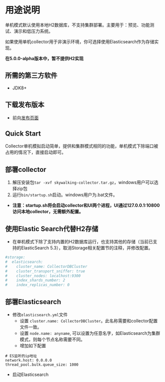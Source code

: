 # 用途说明
单机模式默认使用本地H2数据库，不支持集群部署。主要用于：预览、功能测试、演示和低压力系统。

如果使用单机collector用于非演示环境，你可选择使用Elasticsearch作为存储实现。

**在5.0.0-alpha版本中，暂不提供H2实现**

## 所需的第三方软件
- JDK8+

## 下载发布版本
- 前向[发布页面](https://github.com/apache/incubator-skywalking/releases)

## Quick Start
Collector单机模拟启动简单，提供和集群模式相同的功能，单机模式下除端口被占用的情况下，直接启动即可。

## 部署collector
1. 解压安装包`tar -xvf skywalking-collector.tar.gz`，windows用户可以选择zip包
1. 运行`bin/startup.sh`启动。windows用户为.bat文件。

- **注意：startup.sh将会启动collector和UI两个进程，UI通过127.0.0.1:10800访问本地collector，无需额外配置。**

## 使用Elastic Search代替H2存储
- 在单机模式下除了支持内置的H2数据库运行，也支持其他的存储（当前已支持的ElasticSearch 5.3），取消Storage相关配置节的注释，并修改配置。
```yaml
#storage:
#  elasticsearch:
#    cluster_name: CollectorDBCluster
#    cluster_transport_sniffer: true
#    cluster_nodes: localhost:9300
#    index_shards_number: 2
#    index_replicas_number: 0
```

## 部署Elasticsearch
- 修改`elasticsearch.yml`文件
  - 设置 `cluster.name: CollectorDBCluster`。此名称需要和collector配置文件一致。
  - 设置 `node.name: anyname`, 可以设置为任意名字，如Elasticsearch为集群模式，则每个节点名称需要不同。
  - 增加如下配置

```
# ES监听的ip地址
network.host: 0.0.0.0
thread_pool.bulk.queue_size: 1000
```

- 启动Elasticsearch
